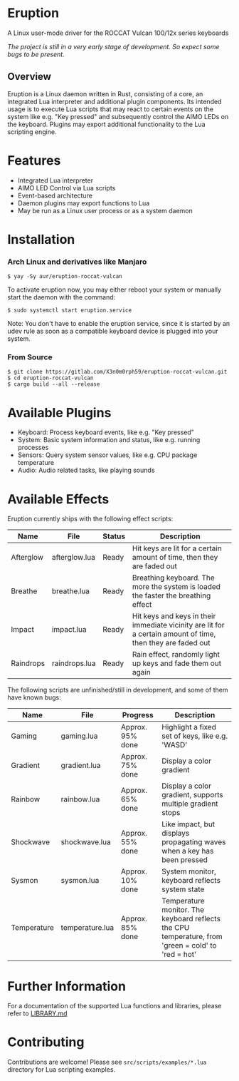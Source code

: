 # Eruption

A Linux user-mode driver for the ROCCAT Vulcan 100/12x series keyboards

*The project is still in a very early stage of development. So expect some bugs to be present.*

## Overview

Eruption is a Linux daemon written in Rust, consisting of a core, an integrated Lua interpreter and additional plugin components. Its intended usage is to execute Lua scripts that may react to certain events on the system like e.g. "Key pressed" and subsequently control the AIMO LEDs on the keyboard. Plugins may export additional functionality to the Lua scripting engine.

# Features

* Integrated Lua interpreter
* AIMO LED Control via Lua scripts
* Event-based architecture
* Daemon plugins may export functions to Lua
* May be run as a Linux user process or as a system daemon

# Installation

### Arch Linux and derivatives like Manjaro

```
$ yay -Sy aur/eruption-roccat-vulcan
```

To activate eruption now, you may either reboot your system or manually start the daemon with the command:

```
$ sudo systemctl start eruption.service
```

Note: You don't have to enable the eruption service, since it is started by an udev rule as soon as a compatible keyboard device is plugged into your system.

### From Source

```
$ git clone https://gitlab.com/X3n0m0rph59/eruption-roccat-vulcan.git
$ cd eruption-roccat-vulcan
$ cargo build --all --release
```

# Available Plugins

* Keyboard: Process keyboard events, like e.g. "Key pressed"
* System: Basic system information and status, like e.g. running processes
* Sensors: Query system sensor values, like e.g. CPU package temperature
* Audio: Audio related tasks, like playing sounds

# Available Effects

Eruption currently ships with the following effect scripts:

| Name      | File           | Status | Description                   |
| --------- | -------------- | ------ | ----------------------------- |
| Afterglow | afterglow.lua  | Ready  | Hit keys are lit for a certain amount of time, then they are faded out |
| Breathe   | breathe.lua    | Ready  | Breathing keyboard. The more the system is loaded the faster the breathing effect
| Impact    | impact.lua     | Ready  | Hit keys and keys in their immediate vicinity are lit for a certain amount of time, then they are faded out |
| Raindrops | raindrops.lua  | Ready  | Rain effect, randomly light up keys and fade them out again |

The following scripts are unfinished/still in development, and some of them have known bugs:

| Name        | File            | Progress | Description                   |
| ----------- | --------------- | -------- | --------------------- |
| Gaming      | gaming.lua      | Approx. 95% done | Highlight a fixed set of keys, like e.g. 'WASD' |
| Gradient    | gradient.lua    | Approx. 75% done | Display a color gradient           |
| Rainbow     | rainbow.lua     | Approx. 65% done | Display a color gradient, supports multiple gradient stops |
| Shockwave   | shockwave.lua   | Approx. 55% done | Like impact, but displays propagating waves when a key has been pressed |
| Sysmon      | sysmon.lua      | Approx. 10% done | System monitor, keyboard reflects system state |
| Temperature | temperature.lua | Approx. 85% done | Temperature monitor. The keyboard reflects the CPU temperature, from 'green = cold' to 'red = hot' |

# Further Information

For a documentation of the supported Lua functions and libraries, please refer to [LIBRARY.md](./LIBRARY.md)

# Contributing

Contributions are welcome!
Please see `src/scripts/examples/*.lua` directory for Lua scripting examples.

